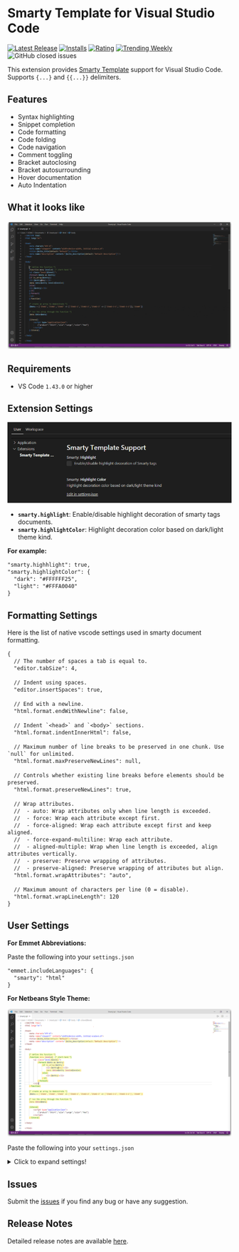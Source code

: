 # Smarty Template for Visual Studio Code

[![Latest Release](https://vsmarketplacebadge.apphb.com/version-short/aswinkumar863.smarty-template-support.svg)](https://marketplace.visualstudio.com/items?itemName=aswinkumar863.smarty-template-support)
[![Installs](https://vsmarketplacebadge.apphb.com/installs/aswinkumar863.smarty-template-support.svg)](https://marketplace.visualstudio.com/items?itemName=aswinkumar863.smarty-template-support)
[![Rating](https://vsmarketplacebadge.apphb.com/rating-short/aswinkumar863.smarty-template-support.svg)](https://marketplace.visualstudio.com/items?itemName=aswinkumar863.smarty-template-support#review-details)
[![Trending Weekly](https://vsmarketplacebadge.apphb.com/trending-weekly/aswinkumar863.smarty-template-support.svg)](https://marketplace.visualstudio.com/items?itemName=aswinkumar863.smarty-template-support)
![GitHub closed issues](https://img.shields.io/github/issues-closed/aswinkumar863/smarty-vscode-support?color=blue)

This extension provides [Smarty Template](https://www.smarty.net/) support for Visual Studio Code. 
Supports `{...}` and `{{...}}` delimiters.

## Features

* Syntax highlighting
* Snippet completion
* Code formatting
* Code folding
* Code navigation
* Comment toggling
* Bracket autoclosing
* Bracket autosurrounding
* Hover documentation
* Auto Indentation

## What it looks like

![Settings](images/preview.gif)

## Requirements

* VS Code `1.43.0` or higher

## Extension Settings


![Settings](images/settings-preview.png)

* **`smarty.highlight`**: Enable/disable highlight decoration of smarty tags documents.
* **`smarty.highlightColor`**: Highlight decoration color based on dark/light theme kind.

**For example:**

```jsonc
"smarty.highhlight": true,
"smarty.highlightColor": {
  "dark": "#FFFFFF25",
  "light": "#FFFA0040"
}
```

## Formatting Settings

Here is the list of native vscode settings used in smarty document formatting.

```jsonc
{
  // The number of spaces a tab is equal to.
  "editor.tabSize": 4,

  // Indent using spaces.
  "editor.insertSpaces": true,

  // End with a newline.
  "html.format.endWithNewline": false,

  // Indent `<head>` and `<body>` sections.
  "html.format.indentInnerHtml": false,

  // Maximum number of line breaks to be preserved in one chunk. Use `null` for unlimited.
  "html.format.maxPreserveNewLines": null,

  // Controls whether existing line breaks before elements should be preserved.
  "html.format.preserveNewLines": true,

  // Wrap attributes.
  //  - auto: Wrap attributes only when line length is exceeded.
  //  - force: Wrap each attribute except first.
  //  - force-aligned: Wrap each attribute except first and keep aligned.
  //  - force-expand-multiline: Wrap each attribute.
  //  - aligned-multiple: Wrap when line length is exceeded, align attributes vertically.
  //  - preserve: Preserve wrapping of attributes.
  //  - preserve-aligned: Preserve wrapping of attributes but align.
  "html.format.wrapAttributes": "auto",

  // Maximum amount of characters per line (0 = disable).
  "html.format.wrapLineLength": 120
}
```

## User Settings

**For Emmet Abbreviations:**

Paste the following into your `settings.json`

```jsonc
"emmet.includeLanguages": {
  "smarty": "html"
}
```

**For Netbeans Style Theme:**

![Netbeans Theme](images/netbeans-theme-preview.png)

Paste the following into your `settings.json`

<details>
  <summary>Click to expand settings!</summary>
  
  ```jsonc
  "editor.tokenColorCustomizations": {
    "textMateRules": [
      {
        "scope": [
          "punctuation.section.embedded.begin.smarty",
          "punctuation.section.embedded.end.smarty"
        ],
        "settings": {
          "foreground": "#FFA500",
          "fontStyle": "bold"
        }
      },
      {
        "scope": [
          "keyword.control.smarty",
          "support.function.built-in.smarty"
        ],
        "settings": {
          "foreground": "#16A016",
          "fontStyle": "bold"
        }
      },
      {
        "scope": ["variable.parameter.smarty"],
        "settings": {
          "foreground": "#AE23A3",
          "fontStyle": "bold"
        }
      },
      {
        "scope": ["source.smarty"],
        "settings": {
          "foreground": "#D17C32"
        }
      }
    ]
  }
  ```
</details>

## Issues

Submit the [issues](https://github.com/aswinkumar863/smarty-vscode-support/issues) if you find any bug or have any suggestion.

## Release Notes

Detailed release notes are available [here](CHANGELOG.md).

